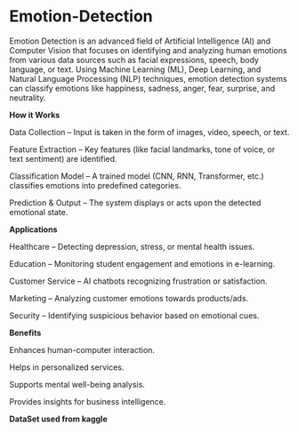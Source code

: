 # Emotion-Detection
Emotion Detection is an advanced field of Artificial Intelligence (AI) and Computer Vision that focuses on identifying and analyzing human emotions from various data sources such as facial expressions, speech, body language, or text. Using Machine Learning (ML), Deep Learning, and Natural Language Processing (NLP) techniques, emotion detection systems can classify emotions like happiness, sadness, anger, fear, surprise, and neutrality.

**How it Works**

Data Collection – Input is taken in the form of images, video, speech, or text.

Feature Extraction – Key features (like facial landmarks, tone of voice, or text sentiment) are identified.

Classification Model – A trained model (CNN, RNN, Transformer, etc.) classifies emotions into predefined categories.

Prediction & Output – The system displays or acts upon the detected emotional state.

**Applications**

Healthcare – Detecting depression, stress, or mental health issues.

Education – Monitoring student engagement and emotions in e-learning.

Customer Service – AI chatbots recognizing frustration or satisfaction.

Marketing – Analyzing customer emotions towards products/ads.

Security – Identifying suspicious behavior based on emotional cues.

**Benefits**

Enhances human-computer interaction.

Helps in personalized services.

Supports mental well-being analysis.

Provides insights for business intelligence.

**DataSet used from kaggle**

